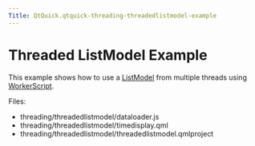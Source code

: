 ```yaml
---
Title: QtQuick.qtquick-threading-threadedlistmodel-example
---
```

        
Threaded ListModel Example
==========================

<span class="subtitle"></span>
<span id="details"></span>
This example shows how to use a [ListModel](../QtQuick.qtquick-modelviewsdata-modelview.md#listmodel) from multiple threads using [WorkerScript](https://developer.ubuntu.comapps/qml/sdk-15.04.5/QtQuick.threading/#workerscript).

Files:

-   threading/threadedlistmodel/dataloader.js
-   threading/threadedlistmodel/timedisplay.qml
-   threading/threadedlistmodel/threadedlistmodel.qmlproject

